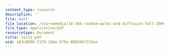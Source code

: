 ```yaml
---
content_type: resource
description: ''
file: null
file_location: /coursemedia/18-366-random-walks-and-diffusion-fall-2006/a83c0896f1791b8e5f9e88039b7332ea_lec12.pdf
file_type: application/pdf
resourcetype: Document
title: lec12.pdf
uid: a83c0896-f179-1b8e-5f9e-88039b7332ea
---
```

